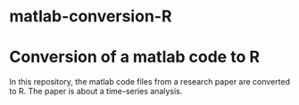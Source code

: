 # matlab-conversion-R
# Conversion of a matlab code to R

In this repository, the matlab code files from a research paper are converted to R. The paper is about a time-series analysis. 